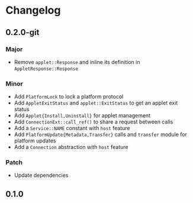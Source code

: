 # Changelog

## 0.2.0-git

### Major

- Remove `applet::Response` and inline its definition in `AppletResponse::Response`

### Minor

- Add `PlatformLock` to lock a platform protocol
- Add `AppletExitStatus` and `applet::ExitStatus` to get an applet exit status
- Add `Applet{Install,Uninstall}` for applet management
- Add `ConnectionExt::call_ref()` to share a request between calls
- Add a `Service::NAME` constant with `host` feature
- Add `PlatformUpdate{Metadata,Transfer}` calls and `transfer` module for platform updates
- Add a `Connection` abstraction with `host` feature

### Patch

- Update dependencies

## 0.1.0

<!-- Increment to skip CHANGELOG.md test: 4 -->
